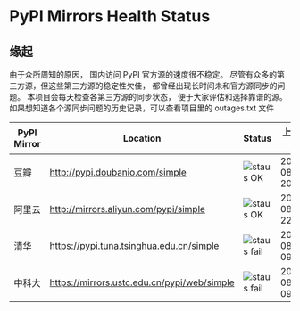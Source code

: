 PyPI Mirrors Health Status
===========================

## 缘起
由于众所周知的原因， 国内访问 PyPI 官方源的速度很不稳定。 尽管有众多的第三方源，但这些第三方源的稳定性欠佳， 都曾经出现长时间未和官方源同步的问题。 本项目会每天检查各第三方源的同步状态， 便于大家评估和选择靠谱的源。
如果想知道各个源同步问题的历史记录，可以查看项目里的 outages.txt 文件

| PyPI Mirror | Location | Status | 上次同步时间 |
| --- | --- | --- | --- |
| 豆瓣 | http://pypi.doubanio.com/simple | ![staus OK](https://img.shields.io/badge/staus-OK-brightgreen.svg?style=for-the-badge) | 2019-08-09 20:30:05 |
| 阿里云 | http://mirrors.aliyun.com/pypi/simple | ![staus OK](https://img.shields.io/badge/staus-OK-brightgreen.svg?style=for-the-badge) | 2019-08-09 22:11:21 |
| 清华 | https://pypi.tuna.tsinghua.edu.cn/simple | ![staus fail](https://img.shields.io/badge/staus-fail-red.svg?style=for-the-badge) | 2019-08-08 09:15:08 |
| 中科大 | https://mirrors.ustc.edu.cn/pypi/web/simple | ![staus fail](https://img.shields.io/badge/staus-fail-red.svg?style=for-the-badge) | 2019-08-08 09:15:08 |
